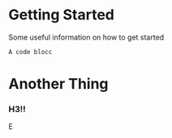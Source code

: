 # Getting Started
Some useful information on how to get started

```A code blocc```

# Another Thing

### H3!!
E